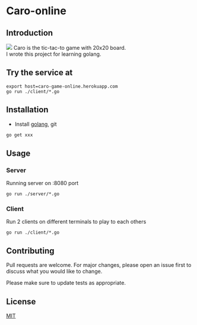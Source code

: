 # Caro-online
## Introduction

![](demo.gif)
Caro is the tic-tac-to game with 20x20 board. <br>
I wrote this project for learning golang.

## Try the service at


```
export host=caro-game-online.herokuapp.com
go run ./client/*.go
```


## Installation

 * Install [golang](https://golang.org/doc/install), git

```bash
go get xxx
```

## Usage

### Server

Running server on :8080 port
```bass
go run ./server/*.go
```

### Client

Run 2 clients on different terminals to play to each others
```bass
go run ./client/*.go
```

## Contributing
Pull requests are welcome. For major changes, please open an issue first to discuss what you would like to change.

Please make sure to update tests as appropriate.

## License
[MIT](https://choosealicense.com/licenses/mit/)
